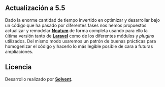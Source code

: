 ## Actualización a 5.5

Dado la enorme cantidad de tiempo invertido en optimizar y desarrollar bajo un código que ha pasado por diferentes fases nos hemos propuestos actualizar y remodelar **[Noatum](http://www.noatum.com/es/)** de forma completa usando para ello la última versión tanto de **[Laravel](https://laravel.com/)** como de los diferentes módulos y *plugins* utilizados. Del mismo modo usaremos un patrón de buenas prácticas para homogenizar el código y hacerlo lo más legible posible de cara a futuras ampliaciones. 

## Licencia

Desarrollo realizado por **[Solvent](http://solvent.es/)**.
